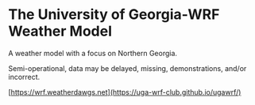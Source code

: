 # The University of Georgia-WRF Weather Model

A weather model with a focus on Northern Georgia.

Semi-operational, data may be delayed, missing, demonstrations, and/or incorrect.

[https://wrf.weatherdawgs.net](https://uga-wrf-club.github.io/ugawrf/)
